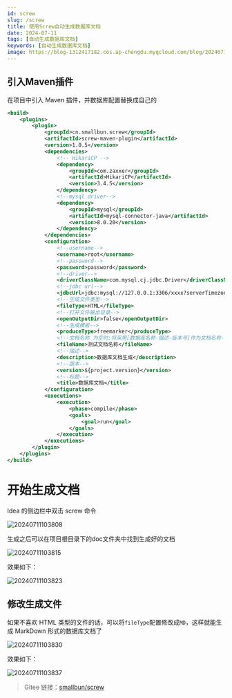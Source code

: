 ```yaml
---
id: screw
slug: /screw
title: 使用Screw自动生成数据库文档
date: 2024-07-11
tags: [自动生成数据库文档]
keywords: [自动生成数据库文档]
image: https://blog-1312417182.cos.ap-chengdu.myqcloud.com/blog/20240711103227.png
---
```


## 引入Maven插件

在项目中引入 Maven 插件，并数据库配置替换成自己的

```xml
<build>
    <plugins>
        <plugin>
            <groupId>cn.smallbun.screw</groupId>
            <artifactId>screw-maven-plugin</artifactId>
            <version>1.0.5</version>
            <dependencies>
                <!-- HikariCP -->
                <dependency>
                    <groupId>com.zaxxer</groupId>
                    <artifactId>HikariCP</artifactId>
                    <version>3.4.5</version>
                </dependency>
                <!--mysql driver-->
                <dependency>
                    <groupId>mysql</groupId>
                    <artifactId>mysql-connector-java</artifactId>
                    <version>8.0.20</version>
                </dependency>
            </dependencies>
            <configuration>
                <!--username-->
                <username>root</username>
                <!--password-->
                <password>password</password>
                <!--driver-->
                <driverClassName>com.mysql.cj.jdbc.Driver</driverClassName>
                <!--jdbc url-->
                <jdbcUrl>jdbc:mysql://127.0.0.1:3306/xxxx?serverTimezone=GMT%2B8</jdbcUrl>
                <!--生成文件类型-->
                <fileType>HTML</fileType>
                <!--打开文件输出目录-->
                <openOutputDir>false</openOutputDir>
                <!--生成模板-->
                <produceType>freemarker</produceType>
                <!--文档名称 为空时:将采用[数据库名称-描述-版本号]作为文档名称-->
                <fileName>测试文档名称</fileName>
                <!--描述-->
                <description>数据库文档生成</description>
                <!--版本-->
                <version>${project.version}</version>
                <!--标题-->
                <title>数据库文档</title>
            </configuration>
            <executions>
                <execution>
                    <phase>compile</phase>
                    <goals>
                        <goal>run</goal>
                    </goals>
                </execution>
            </executions>
        </plugin>
    </plugins>
</build>
```

# 开始生成文档

Idea 的侧边栏中双击 screw 命令

![20240711103808](https://blog-1312417182.cos.ap-chengdu.myqcloud.com/blog/20240711103808.png)

生成之后可以在项目根目录下的doc文件夹中找到生成好的文档

![20240711103815](https://blog-1312417182.cos.ap-chengdu.myqcloud.com/blog/20240711103815.png)

效果如下：

![20240711103823](https://blog-1312417182.cos.ap-chengdu.myqcloud.com/blog/20240711103823.png)

## 修改生成文件

如果不喜欢 HTML 类型的文件的话，可以将`fileType`配置修改成`MD`，这样就能生成 MarkDown 形式的数据库文档了

![20240711103830](https://blog-1312417182.cos.ap-chengdu.myqcloud.com/blog/20240711103830.png)

效果如下：

![20240711103837](https://blog-1312417182.cos.ap-chengdu.myqcloud.com/blog/20240711103837.png)

> Gitee 链接：[smallbun/screw](https://gitee.com/leshalv/screw)

